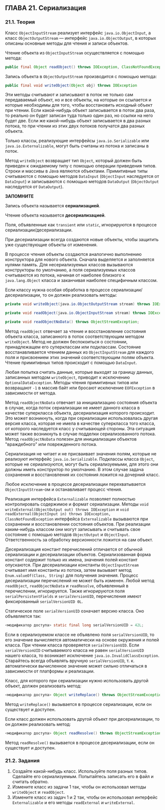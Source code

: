 ## ГЛАВА 21. Сериализация

### 21.1. Теория

Класс `ObjectInputStream` реализует интерфейс `java.io.ObjectInput`, а класс `ObjectOutputStream` — интерфейс `java.io.ObjectOutput`, в которых описаны основные методы для чтения и записи объектов.

Чтение объекта из `ObjectInputStream` осуществляется с помощью метода:

```java
public final Object readObject() throws IOException, ClassNotFoundException
```

Запись объекта в `ObjectOutputStream` производится с помощью метода:

```java
public final void writeObject(Object obj) throws IOException
```

Эти методы считывают и записывают в поток не только сам передаваемый объект, но и все объекты, на которые он ссылается и которые необходимы для того, чтобы восстановить исходный объект при чтении. Если какой-нибудь объект записывается в поток два раза, то реально он будет записан туда только один раз, но ссылки на него будет две. Если же какой-нибудь объект записывается в два разных потока, то при чтении из этих двух потоков получатся два разных объекта.

Только классы, реализующие интерфейсы `java.io.Serializable` или `java.io.Externalizable`, могут быть считаны из потока и записаны в поток.

Метод `writeObject` возвращает тип `Object`, который должен быть приведен к ожидаемому типу с помощью операции приведения типов. Строки и массивы в Java являются объектами. Примитивные типы считываются с помощью методов `DataInput` (`ObjectInput` наследуется от `DataInput`) и записываются с помощью методов `DataOutput` (`ObjectOutput` наследуется от `DataOutput`).

**ЗАПОМНИТЕ**

Запись объекта называется **сериализацией**.

Чтение объекта называется **десериализацией**.

Поля, объявленные как `transient` или `static`, игнорируются в процессе сериализации/десериализации.

При десериализации всегда создаются новые объекты, чтобы защитить уже существующие объекты от изменения.

В процессе чтения объекты создаются аналогично выполнению конструктора для нового объекта. Сначала выделяется и заполняется нулями память. Для несериализуемых классов вызываются конструкторы по умолчанию, а поля сериализуемых классов считываются из потока, начиная от наиболее близкого к `java.lang.Object` класса и заканчивая наиболее специфичным классом.

Если классу нужна особая обработка в процессе сериализации/десериализации, то он должен реализовать методы:

```java
private void writeObject(java.io.ObjectOutputStream stream) throws IOException;

private void readObject(java.io.ObjectInputStream stream) throws IOException, ClassNotFoundException;

private void readObjectNoData() throws ObjectStreamException;
```

Метод `readObject` отвечает за чтение и восстановление состояния объекта класса, записанного в поток соответствующим методом `writeObject`. Метод не должен беспокоиться о состоянии, принадлежащем его суперклассам или подклассам. Состояние восстанавливается чтением данных из `ObjectInputStream` для каждого поля и присвоением этих значений соответствующим полям объекта. Чтение примитивных типов происходит с помощью `DataInput`.

Любая попытка считать данные, которые выходят за границу данных, записанных методом `writeObject`, приводит к исключению `OptionalDataException`. Методы чтения примитивных типов или возвращают `-1` в массив байт или бросают исключение `EOFException` в зависимости от метода.

Метод `readObjectNoData` отвечает за инициализацию состояния объекта в случае, когда поток сериализации не имеет данного класса в качестве суперкласса объекта, десериализация которого происходит. Это может возникнуть, когда при сериализации использовалась другая версия класса, которая не имела в качестве суперкласса того класса, от которого наследуется класс у считывающей стороны. Эта ситуация может также возникнуть в случае подделки сериализованного потока. Метод `readObjectNoData` полезен для инициализации объектов "враждебного" или поврежденного потока.

Сериализация не читает и не присваивает значения полям, которые не реализуют интерфейс `java.io.Serializable`. Подклассы класса `Object`, которые не сериализуются, могут быть сериализуемыми, для этого они должны иметь конструктор по умолчанию. В этом случае задача сохранения и восстановления их состояния ложится на дочерний класс.

Любое исключение в процессе десериализации перехватывается `ObjectInputStream`-ом и останавливает процесс чтения.

Реализация интерфейса `Externalizable` позволяет полностью контролировать содержимое и формат сериализации. Методы `void writeExternal(ObjectOutput out) throws IOException` и `void readExternal(ObjectInput in) throws IOException, ClassNotFoundException` интерфейса `Externalizable` вызываются при сохранении и восстановлении состояния объектов. При реализации каким-нибудь классом они могут записывать и считывать свое состояние с помощью методов `ObjectOutput` и `ObjectInput`. Ответственность за обработку версионности ложится на сам объект.

Десериализация констант перечислений отличается от обычной сериализации и десериализации объектов. Сериализованная форма констант содержит только их имена, значения полей констант опускаются. При десериализации константы `ObjectInputStream` считывает имя константы из потока, затем вызывает метод `Enum.valueOf(Class, String)` для получения значения. Процесс десериализации перечислений не может быть изменен. Любой метод `readObject`, `readObjectNoData` и `readResolve`, объявленный в перечислении, игнорируется. Также игнорируются поля `serialPersistentFields` и `serialVersionUID`, перечисления имеют фиксированный `serialVersionUID 0L`.

Статическое поле `serialVersionUID` означает версию класса. Оно объявляется так:

```java
<модификатор доступа> static final long serialVersionUID = 42L;
```

Если в сериализуемом классе не объявлено поля `serialVersionUID`, то его значение вычисляется автоматически на основе окружения и полей класса. При чтении класса проверяется `serialVersionUID`. Если `serialVersionUID` считываемого класса не равен `serialVersionUID` нашего класса, то возникает исключение `java.io.InvalidClassException`. Старайтесь всегда объявлять вручную `serialVersionUID`, т. к. автоматически вычисленное значение может сильно отличаться в зависимости от платформы и реализации.

Класс, для которого при сериализации нужно использовать другой объект, должен реализовать метод:

```java
<модификатор доступа> Object writeReplace() throws ObjectStreamException;
```

Метод `writeReplace()` вызывается в процессе сериализации, если он существует и доступен.

Если класс должен использовать другой объект при десериализации, то он должен реализовать метод:

```java
<модификатор доступа> Object readResolve() throws ObjectStreamException;
```

Метод `readResolve()` вызывается в процессе десериализации, если он существует и доступен.

### 21.2. Задания

1.  Создайте какой-нибудь класс. Используйте поля разных типов. Сделайте его сериализуемым. Попытайтесь записать его в файл и считать обратно.
2.  Измените класс из задачи 1 так, чтобы он использовал методы `writeObject` и `readObject`.
3.  Измените класс из задач 1 и 2 так, чтобы он использовал интерфейс `Externalizable` и его методы `readExternal` и `writeExternal`.

